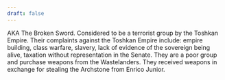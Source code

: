 ```yaml
---
draft: false
---
```

AKA The Broken Sword. Considered to be a terrorist group by the Toshkan Empire. Their complaints against the Toshkan Empire include: empire building, class warfare, slavery, lack of evidence of the sovereign being alive, taxation without representation in the Senate. 
They are a poor group and purchase weapons from the Wastelanders. They received weapons in exchange for stealing the Archstone from Enrico Junior. 